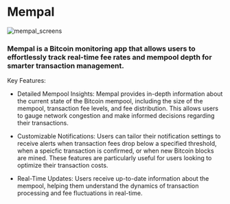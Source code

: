 # Mempal

![mempal_screens](https://github.com/user-attachments/assets/35574609-bfec-4414-9656-9f0666760e61)


### Mempal is a Bitcoin monitoring app that allows users to effortlessly track real-time fee rates and mempool depth for smarter transaction management.

Key Features:

- Detailed Mempool Insights: Mempal provides in-depth information about the current state of the Bitcoin mempool, including the size of the mempool, transaction fee levels, and fee distribution. This allows users to gauge network congestion and make informed decisions regarding their transactions.

* Customizable Notifications: Users can tailor their notification settings to receive alerts when transaction fees drop below a specified threshold, when a speicfic transaction is confirmed, or when new Bitcoin blocks are mined. These features are particularly useful for users looking to optimize their transaction costs.

+ Real-Time Updates: Users receive up-to-date information about the mempool, helping them understand the dynamics of transaction processing and fee fluctuations in real-time.
